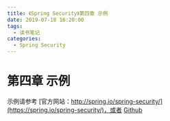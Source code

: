```yaml
---
title: 《Spring Security》第四章 示例
date: 2019-07-18 16:20:00
tags: 
  - 读书笔记
categories:
  - Spring Security
---
```


# 第四章 示例

示例请参考  [官方网站：http://spring.io/spring-security/](https://spring.io/spring-security/)，或者 [Github](https://github.com/spring-projects/spring-security/tree/master/samples)

